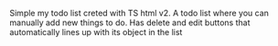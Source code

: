 Simple  my todo list creted with TS html v2. 
A todo list where you can manually add new things to do.
Has delete and edit buttons that automatically lines up with its object in the list